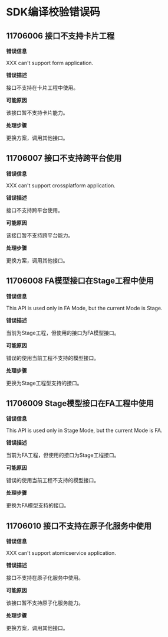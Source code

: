 # SDK编译校验错误码
<!--Kit: Common-->
<!--Subsystem: Common-->
<!--Owner: @fang-jinxu-->
<!--Designer: @majiajun518-->
<!--Tester: @RayShih-->
<!--Adviser: @fang-jinxu-->

## 11706006 接口不支持卡片工程 

**错误信息**

XXX can't support form application.

**错误描述**

接口不支持在卡片工程中使用。

**可能原因**

该接口暂不支持卡片能力。

**处理步骤**

更换方案，调用其他接口。

## 11706007 接口不支持跨平台使用

**错误信息**

XXX can't support crossplatform application.

**错误描述**

接口不支持跨平台使用。

**可能原因**

该接口暂不支持跨平台能力。

**处理步骤**

更换方案，调用其他接口。

## 11706008 FA模型接口在Stage工程中使用

**错误信息**

This API is used only in FA Mode, but the current Mode is Stage.

**错误描述**

当前为Stage工程，但使用的接口为FA模型接口。

**可能原因**

错误的使用当前工程不支持的模型接口。

**处理步骤**

更换为Stage工程型支持的接口。

## 11706009 Stage模型接口在FA工程中使用

**错误信息**

This API is used only in Stage Mode, but the current Mode is FA.

**错误描述**

当前为FA工程，但使用的接口为Stage工程接口。

**可能原因**

错误的使用当前工程不支持的模型接口。

**处理步骤**

更换为FA模型支持的接口。

## 11706010 接口不支持在原子化服务中使用

**错误信息**

XXX can't support atomicservice application.

**错误描述**

接口不支持在原子化服务中使用。

**可能原因**

该接口暂不支持原子化服务能力。

**处理步骤**

更换方案，调用其他接口。